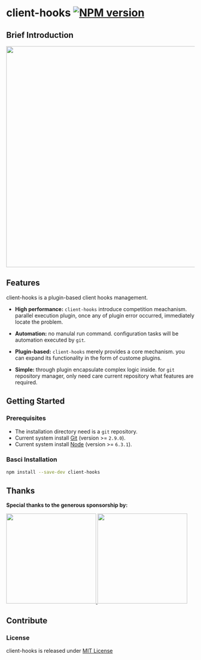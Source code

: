 # client-hooks [![NPM version][npm-version]][npm-url]

## Brief Introduction

<a href="https://asciinema.org/a/82511" target="_blank"><img src="https://asciinema.org/a/82511.png" width="589"/></a>

## Features

client-hooks is a plugin-based client hooks management.

- **High performance:** `client-hooks` introduce competition meachanism.
  parallel execution plugin, once any of plugin error occurred, immediately
  locate the problem.

- **Automation:** no manulal run command. configuration tasks will be automation
  executed by `git`.

- **Plugin-based:** `client-hooks` merely provides a core mechanism. you can
  expand its functionality in the form of custome plugins.

- **Simple:** through plugin encapsulate complex logic inside. for `git`
  repository manager, only need care current repository what features are
  required.

## Getting Started

### Prerequisites

- The installation directory need is a `git` repository.
- Current system install [Git](https://git-scm.com) (version >= `2.9.0`).
- Current system install [Node](https://nodejs.org) (version >= `6.3.1`).

### Basci Installation

```bash
npm install --save-dev client-hooks
```

## Thanks

**Special thanks to the generous sponsorship by:**

<a href="https://www.jimu.com">
  <img width="240px" src="https://page.jimu.com/content-dist/images/default/logo.png">
</a>

<a href="https://merak.jimu.com">
  <img width="240px" src="https://merak.jimu.com/content-dist/images/common/logo_colored-f66042201f.png">
</a>

## Contribute

### License

client-hooks is released under [MIT License](https://github.com/crux-wild/client-hooks/blob/master/LICENSE)

[npm-url]: https://www.npmjs.com/package/client-hooks
[npm-version]: https://badge.fury.io/js/client-hooks.svg
